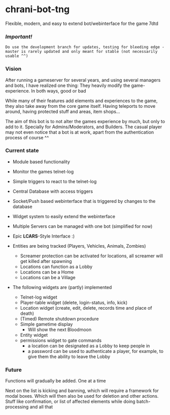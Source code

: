# chrani-bot-tng
Flexible, modern, and easy to extend bot/webinterface for the game 7dtd

### *Important!*
`Do use the development branch for updates, testing for bleeding edge - master is rarely updated and only meant for stable (not necessarily usable ^^)`

### Vision
After running a gameserver for several years, and using several managers and bots, I have realized one thing: They
heavily modify the game-experience. In both ways, good or bad

While many of their features add elements and experiences to the game, they also take away from the core game itself.
Having teleports to move around, having protected stuff and areas, item shops...

The aim of this bot is to not alter the games experience by much, but only to add to it.
Specially for Admins/Moderators, and Builders. The casual player may not even notice that a bot is at work, apart
from the authentication process of course ^^

### Current state

* Module based functionality
* Monitor the games telnet-log
* Simple triggers to react to the telnet-log
* Central Database with access triggers
* Socket/Push based webinterface that is triggered by changes to the database
* Widget system to easily extend the webinterface
* Multiple Servers can be managed with one bot (simplified for now)
* Epic **LCARS**-Style Interface :)
* Entities are being tracked (Players, Vehicles, Animals, Zombies)
  * Screamer protection can be activated for locations, all screamer will get killed after spawning
  * Locations can function as a Lobby
  * Locations can be a Home
  * Locations can be a Village 

* The following widgets are (partly) implemented
  * Telnet-log widget
  * Player-table widget (delete, login-status, info, kick)
  * Location widget (create, edit, delete, records time and place of death)
  * (Timed) Remote shutdown procedure
  * Simple gametime display
    * Will show the next Bloodmoon
  * Entity widget
  * permissions widget to gate commands
    * a location can be designated as a Lobby to keep people in
    * a password can be used to authenticate a player, for example, to give them the ability to leave the Lobby 

  
### Future
Functions will gradually be added. One at a time

Next on the list is kicking and banning, which will require a framework for modal boxes. Which will then
also be used for deletion and other actions. Stuff like confirmation, or list of affected elements while
doing batch-processing and all that 